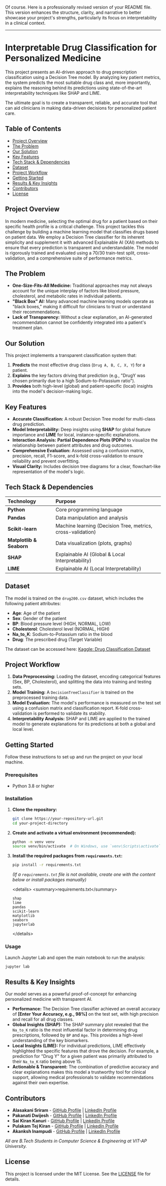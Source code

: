 Of course. Here is a professionally revised version of your README file. This version enhances the structure, clarity, and narrative to better showcase your project's strengths, particularly its focus on interpretability in a clinical context.

-----

# Interpretable Drug Classification for Personalized Medicine

This project presents an AI-driven approach to drug prescription classification using a Decision Tree model. By analyzing key patient metrics, the system predicts the most suitable drug class and, more importantly, explains the reasoning behind its predictions using state-of-the-art interpretability techniques like SHAP and LIME.

The ultimate goal is to create a transparent, reliable, and accurate tool that can aid clinicians in making data-driven decisions for personalized patient care.

## Table of Contents

  - [Project Overview](https://www.google.com/search?q=%23project-overview)
  - [The Problem](https://www.google.com/search?q=%23the-problem)
  - [Our Solution](https://www.google.com/search?q=%23our-solution)
  - [Key Features](https://www.google.com/search?q=%23key-features)
  - [Tech Stack & Dependencies](https://www.google.com/search?q=%23tech-stack--dependencies)
  - [Dataset](https://www.google.com/search?q=%23dataset)
  - [Project Workflow](https://www.google.com/search?q=%23project-workflow)
  - [Getting Started](https://www.google.com/search?q=%23getting-started)
  - [Results & Key Insights](https://www.google.com/search?q=%23results--key-insights)
  - [Contributors](https://www.google.com/search?q=%23contributors)
  - [License](https://www.google.com/search?q=%23license)

## Project Overview

In modern medicine, selecting the optimal drug for a patient based on their specific health profile is a critical challenge. This project tackles this challenge by building a machine learning model that classifies drugs based on patient data. We employ a Decision Tree classifier for its inherent simplicity and supplement it with advanced Explainable AI (XAI) methods to ensure that every prediction is transparent and understandable. The model is rigorously trained and evaluated using a 70/30 train-test split, cross-validation, and a comprehensive suite of performance metrics.

## The Problem

  - **One-Size-Fits-All Medicine:** Traditional approaches may not always account for the unique interplay of factors like blood pressure, cholesterol, and metabolic rates in individual patients.
  - **"Black Box" AI:** Many advanced machine learning models operate as "black boxes," making it difficult for clinicians to trust or understand their recommendations.
  - **Lack of Transparency:** Without a clear explanation, an AI-generated recommendation cannot be confidently integrated into a patient's treatment plan.

## Our Solution

This project implements a transparent classification system that:

1.  **Predicts** the most effective drug class (`Drug A, B, C, X, Y`) for a patient.
2.  **Explains** the key factors driving that prediction (e.g., "DrugY was chosen primarily due to a high Sodium-to-Potassium ratio").
3.  **Provides** both high-level (global) and patient-specific (local) insights into the model's decision-making logic.

## Key Features

  - **Accurate Classification:** A robust Decision Tree model for multi-class drug prediction.
  - **Model Interpretability:** Deep insights using **SHAP** for global feature importance and **LIME** for local, instance-specific explanations.
  - **Interaction Analysis:** **Partial Dependence Plots (PDPs)** to visualize the relationship between patient attributes and drug outcomes.
  - **Comprehensive Evaluation:** Assessed using a confusion matrix, precision, recall, F1-score, and k-fold cross-validation to ensure reliability and prevent overfitting.
  - **Visual Clarity:** Includes decision tree diagrams for a clear, flowchart-like representation of the model's logic.

## Tech Stack & Dependencies

| Technology | Purpose |
| :--- | :--- |
| **Python** | Core programming language |
| **Pandas** | Data manipulation and analysis |
| **Scikit-learn** | Machine learning (Decision Tree, metrics, cross-validation) |
| **Matplotlib & Seaborn**| Data visualization (plots, graphs) |
| **SHAP** | Explainable AI (Global & Local Interpretability) |
| **LIME**| Explainable AI (Local Interpretability) |

## Dataset

The model is trained on the `drug200.csv` dataset, which includes the following patient attributes:

  - **Age**: Age of the patient
  - **Sex**: Gender of the patient
  - **BP**: Blood pressure level (HIGH, NORMAL, LOW)
  - **Cholesterol**: Cholesterol level (NORMAL, HIGH)
  - **Na\_to\_K**: Sodium-to-Potassium ratio in the blood
  - **Drug**: The prescribed drug (Target Variable)

The dataset can be accessed here: [Kaggle: Drug Classification Dataset](https://www.kaggle.com/datasets/pablomgomez21/drugs-a-b-c-x-y-for-decision-trees)

## Project Workflow

1.  **Data Preprocessing:** Loading the dataset, encoding categorical features (Sex, BP, Cholesterol), and splitting the data into training and testing sets.
2.  **Model Training:** A `DecisionTreeClassifier` is trained on the preprocessed training data.
3.  **Model Evaluation:** The model's performance is measured on the test set using a confusion matrix and classification report. K-fold cross-validation is performed to validate its stability.
4.  **Interpretability Analysis:** SHAP and LIME are applied to the trained model to generate explanations for its predictions at both a global and local level.

## Getting Started

Follow these instructions to set up and run the project on your local machine.

### Prerequisites

  - Python 3.8 or higher

### Installation

1.  **Clone the repository:**

    ```bash
    git clone https://your-repository-url.git
    cd your-project-directory
    ```

2.  **Create and activate a virtual environment (recommended):**

    ```bash
    python -m venv venv
    source venv/bin/activate  # On Windows, use `venv\Scripts\activate`
    ```

3.  **Install the required packages from `requirements.txt`:**

    ```bash
    pip install -r requirements.txt
    ```

    *(If a `requirements.txt` file is not available, create one with the content below or install packages manually)*

    \<details\>
    \<summary\>requirements.txt\</summary\>

    ```
    shap
    lime
    pandas
    scikit-learn
    matplotlib
    seaborn
    jupyterlab
    ```

    \</details\>

### Usage

Launch Jupyter Lab and open the main notebook to run the analysis:

```bash
jupyter lab
```

## Results & Key Insights

Our model serves as a powerful proof-of-concept for enhancing personalized medicine with transparent AI.

  - **Performance:** The Decision Tree classifier achieved an overall accuracy of **[Enter Your Accuracy, e.g., 98%]** on the test set, with high precision and recall for all drug classes.
  - **Global Insights (SHAP):** The SHAP summary plot revealed that the `Na_to_K` ratio is the most influential factor in determining drug prescriptions, followed by `BP` and `Age`. This provides a high-level understanding of the key biomarkers.
  - **Local Insights (LIME):** For individual predictions, LIME effectively highlighted the specific features that drove the decision. For example, a prediction for "Drug Y" for a given patient was primarily attributed to their `Na_to_K` ratio being above 15.
  - **Actionable & Transparent:** The combination of predictive accuracy and clear explanations makes this model a trustworthy tool for clinical support, allowing medical professionals to validate recommendations against their own expertise.

## Contributors

  - **Alasakani Sriram** - [GitHub Profile](https://www.google.com/search?q=link-to-github) | [LinkedIn Profile](https://www.google.com/search?q=link-to-linkedin)
  - **Pakanati Dwijesh** - [GitHub Profile](https://www.google.com/search?q=link-to-github) | [LinkedIn Profile](https://www.google.com/search?q=link-to-linkedin)
  - **Sai Kiran Kanuri** - [GitHub Profile](https://www.google.com/search?q=link-to-github) | [LinkedIn Profile](https://www.google.com/search?q=link-to-linkedin)
  - **Pulakam Tej Kiran** - [GitHub Profile](https://www.google.com/search?q=link-to-github) | [LinkedIn Profile](https://www.google.com/search?q=link-to-linkedin)
  - **Akanksh Inampudi** - [GitHub Profile](https://www.google.com/search?q=link-to-github) | [LinkedIn Profile](https://www.google.com/search?q=link-to-linkedin)

*All are B.Tech Students in Computer Science & Engineering at VIT-AP University.*

## License

This project is licensed under the MIT License. See the [LICENSE](https://www.google.com/search?q=LICENSE) file for details.
